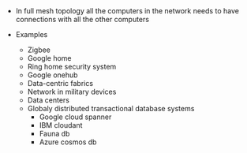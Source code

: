 
 

-   In full mesh topology all the computers in the network needs to have connections with all the other computers

- Examples 
	- Zigbee
	- Google home
	- Ring home security system 
	- Google onehub
	- Data-centric fabrics
	- Network in military devices 
	- Data centers 
	- Globaly distributed transactional database systems 
		- Google cloud spanner
		- IBM cloudant
		- Fauna db
		- Azure cosmos db


